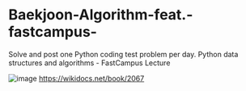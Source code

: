 # Baekjoon-Algorithm-feat.-fastcampus-
 Solve and post one Python coding test problem per day. Python data structures and algorithms - FastCampus Lecture

![image](https://github.com/IM2COLD/Baekjoon-Algorithm-feat.-fastcampus-/assets/114397640/8a2d8847-0696-4a8e-b553-a9730a5da568)
https://wikidocs.net/book/2067
